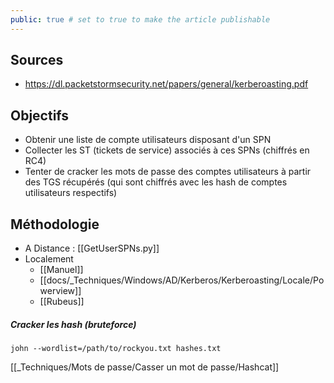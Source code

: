 ```yaml
---
public: true # set to true to make the article publishable
---
```

## Sources

- <https://dl.packetstormsecurity.net/papers/general/kerberoasting.pdf>

## Objectifs
- Obtenir une liste de compte utilisateurs disposant d'un SPN
- Collecter les ST (tickets de service) associés à ces SPNs (chiffrés en RC4)
- Tenter de cracker les mots de passe des comptes utilisateurs à partir des TGS récupérés (qui sont chiffrés avec les hash de comptes utilisateurs respectifs)

## Méthodologie

- A Distance : [[GetUserSPNs.py]]
- Localement
	- [[Manuel]]
	- [[docs/_Techniques/Windows/AD/Kerberos/Kerberoasting/Locale/Powerview]]
	- [[Rubeus]]

##### Cracker les hash (bruteforce)

```
john --wordlist=/path/to/rockyou.txt hashes.txt
```

[[_Techniques/Mots de passe/Casser un mot de passe/Hashcat]]
